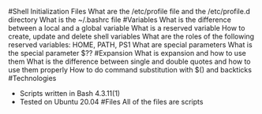 #Shell Initialization Files
What are the /etc/profile file and the /etc/profile.d directory
What is the ~/.bashrc file
#Variables
What is the difference between a local and a global variable
What is a reserved variable
How to create, update and delete shell variables
What are the roles of the following reserved variables: HOME, PATH, PS1
What are special parameters
What is the special parameter $??
#Expansion
What is expansion and how to use them
What is the difference between single and double quotes and how to use them properly
How to do command substitution with $() and backticks
#Technologies
* Scripts written in Bash 4.3.11(1)
* Tested on Ubuntu 20.04
#Files
All of the files are scripts
